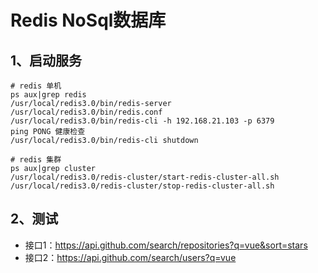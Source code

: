 # Redis NoSql数据库

## 1、启动服务

```shell
# redis 单机
ps aux|grep redis
/usr/local/redis3.0/bin/redis-server /usr/local/redis3.0/bin/redis.conf
/usr/local/redis3.0/bin/redis-cli -h 192.168.21.103 -p 6379
ping PONG 健康检查
/usr/local/redis3.0/bin/redis-cli shutdown

# redis 集群
ps aux|grep cluster
/usr/local/redis3.0/redis-cluster/start-redis-cluster-all.sh
/usr/local/redis3.0/redis-cluster/stop-redis-cluster-all.sh
```

## 2、测试
- 接口1：https://api.github.com/search/repositories?q=vue&sort=stars
- 接口2：https://api.github.com/search/users?q=vue
